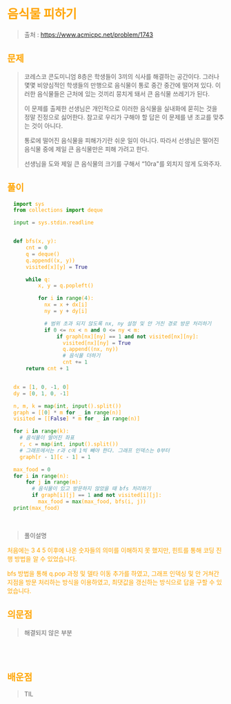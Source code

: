 <br/><Br>

<span style = "color:orange">

# 음식물 피하기

> 출처 : https://www.acmicpc.net/problem/1743

## 문제

> 코레스코 콘도미니엄 8층은 학생들이 3끼의 식사를 해결하는 공간이다. 그러나 몇몇 비양심적인 학생들의 만행으로 음식물이 통로 중간 중간에 떨어져 있다. 이러한 음식물들은 근처에 있는 것끼리 뭉치게 돼서 큰 음식물 쓰레기가 된다. 
>
> 이 문제를 출제한 선생님은 개인적으로 이러한 음식물을 실내화에 묻히는 것을 정말 진정으로 싫어한다. 참고로 우리가 구해야 할 답은 이 문제를 낸 조교를 맞추는 것이 아니다. 
>
> 통로에 떨어진 음식물을 피해가기란 쉬운 일이 아니다. 따라서 선생님은 떨어진 음식물 중에 제일 큰 음식물만은 피해 가려고 한다. 
>
> 선생님을 도와 제일 큰 음식물의 크기를 구해서 “10ra"를 외치지 않게 도와주자.

## 풀이

```python
  import sys
  from collections import deque

  input = sys.stdin.readline


  def bfs(x, y):
      cnt = 0
      q = deque()
      q.append((x, y))
      visited[x][y] = True

      while q:
          x, y = q.popleft()

          for i in range(4):
            nx = x + dx[i]
            ny = y + dy[i]

            # 범위 초과 되지 않도록 nx, ny 설정 및 안 거친 경로 방문 처리하기
            if 0 <= nx < n and 0 <= ny < m:
                if graph[nx][ny] == 1 and not visited[nx][ny]:
                  visited[nx][ny] = True
                  q.append((nx, ny))
                  # 음식물 더하기
                  cnt += 1  
      return cnt + 1


  dx = [1, 0, -1, 0]
  dy = [0, 1, 0, -1]

  n, m, k = map(int, input().split())
  graph = [[0] * m for _ in range(n)]
  visited = [[False] * m for _ in range(n)]

  for i in range(k):  
    # 음식물이 떨어진 좌표
    r, c = map(int, input().split())
    # 그래프에서는 r과 c에 1씩 빼야 한다. 그래프 인덱스는 0부터
    graph[r - 1][c - 1] = 1

  max_food = 0
  for i in range(n):
      for j in range(m):
        # 음식물이 있고 방문하지 않았을 때 bfs 처리하기
        if graph[i][j] == 1 and not visited[i][j]:
          max_food = max(max_food, bfs(i, j))
  print(max_food)

```
<br>

> 풀이설명

처음에는 3 4 5 이후에 나온 숫자들의 의미를 이해하지 못 했지만, 힌트를 통해 코딩 진행 방법을 알 수 있었습니다.

bfs 방법을 통해 q.pop 과정 및 델타 이동 추가를 하였고, 그래프 인덱싱 및 안 거쳐간 지점을 방문 처리하는 방식을 이용하였고, 최댓값을 갱신하는 방식으로 답을 구할 수 있었습니다.


## 의문점
> 해결되지 않은 부분


<br/><br>


## 배운점
> TIL

